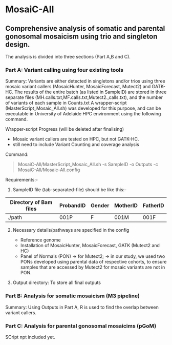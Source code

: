 # MosaiC-All

## Comprehensive analysis of somatic and parental gonosomal mosaicism using trio and singleton design.

The analysis is divided into three sections (Part A,B and C).

### Part A: Variant calling using four existing tools

Summary: 
Variants are either detected in singletons and/or trios using three mosaic variant callers (MosaicHunter, MosaicForecast, Mutect2) and GATK-HC. 
The results of the entire batch (as listed in SampleID) are stored in three separate files (MH.calls.txt,MF.calls.txt,Mutect2.,calls.txt), and the number of variants of each sample in Counts.txt
A wrapper-script (MasterScript_Mosaic_All.sh) was developed for this purpose, and can be executable in University of Adelaide HPC environment using the following command.

Wrapper-script Progress (will be deleted after finalising)
- Mosaic variant callers are tested on HPC, but not GATK-HC. 
- still need to include Variant Counting and coverage analysis

Command:

> MosaiC-All/MasterScript_Mosaic_All.sh -s SampleID -o Outputs -c MosaiC-All/Mosaic-All.config

Requirements:-
1. SampleID file (tab-separated-file) should be like this:- 

|  Directory of Bam files  | ProbandID | Gender   | MotherID | FatherID | 
|--------------------------|-----------|----------|----------|----------|
|   ./path                 |   001P    |   F      |  001M    |   001F   |

2. Necessary details/pathways are specified in the config
   - Reference genome
   - Installation of MosaicHunter, MosaicForecast, GATK (Mutect2 and HC)
   - Panel of Normals (PON)
     -> for Mutect2;
     -> in our study, we used two PONs developed using parental data of respective cohorts, to ensure samples that are accessed by Mutect2 for mosaic variants are not in PON.

3. Output directory: To store all final outputs
   
### Part B: Analysis for somatic mosaicism (M3 pipeline)
Summary: Using Outputs in Part A, R is used to find the overlap between variant callers.

### Part C: Analysis for parental gonosomal mosaicims (pGoM)
SCript npt included yet.


